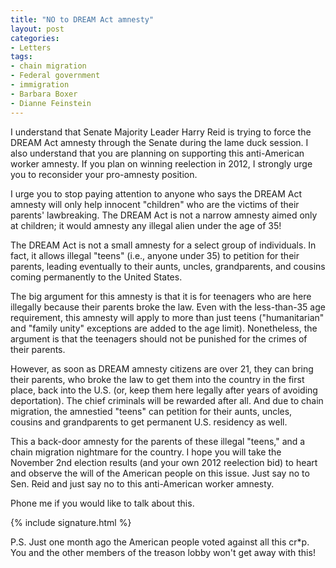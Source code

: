 ```yaml
---
title: "NO to DREAM Act amnesty"
layout: post
categories:
- Letters
tags:
- chain migration
- Federal government
- immigration
- Barbara Boxer
- Dianne Feinstein
---
```


I understand that Senate Majority Leader Harry Reid is trying to force the DREAM Act amnesty through the Senate during the lame duck session. I also understand that you are planning on supporting this anti-American worker amnesty. If you plan on winning reelection in 2012, I strongly urge you to reconsider your pro-amnesty position.

I urge you to stop paying attention to anyone who says the DREAM Act amnesty will only help innocent "children" who are the victims of their parents' lawbreaking. The DREAM Act is not a narrow amnesty aimed only at children; it would amnesty any illegal alien under the age of 35!

The DREAM Act is not a small amnesty for a select group of individuals. In fact, it allows illegal "teens" (i.e., anyone under 35) to petition for their parents, leading eventually to their aunts, uncles, grandparents, and cousins coming permanently to the United States.

The big argument for this amnesty is that it is for teenagers who are here illegally because their parents broke the law. Even with the less-than-35 age requirement, this amnesty will apply to more than just teens ("humanitarian" and "family unity" exceptions are added to the age limit). Nonetheless, the argument is that the teenagers should not be punished for the crimes of their parents.

However, as soon as DREAM amnesty citizens are over 21, they can bring their parents, who broke the law to get them into the country in the first place, back into the U.S. (or, keep them here legally after years of avoiding deportation). The chief criminals will be rewarded after all. And due to chain migration, the amnestied "teens" can petition for their aunts, uncles, cousins and grandparents to get permanent U.S. residency as well.

This a back-door amnesty for the parents of these illegal "teens," and a chain migration nightmare for the country. I hope you will take the November 2nd election results (and your own 2012 reelection bid) to heart and observe the will of the American people on this issue. Just say no to Sen. Reid and just say no to this anti-American worker amnesty.

Phone me if you would like to talk about this.

{% include signature.html %}

P.S. Just one month ago the American people voted against all this cr\*p. You and the other members of the treason lobby won't get away with this!
